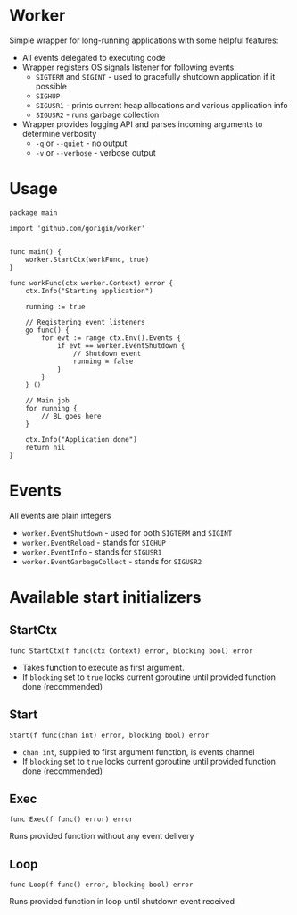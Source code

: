 # Worker

Simple wrapper for long-running applications with some helpful features:

* All events delegated to executing code
* Wrapper registers OS signals listener for following events:
  * `SIGTERM` and `SIGINT` - used to gracefully shutdown application if it possible
  * `SIGHUP`
  * `SIGUSR1` - prints current heap allocations and various application info
  * `SIGUSR2` - runs garbage collection
* Wrapper provides logging API and parses incoming arguments to determine verbosity
  * `-q` or `--quiet` - no output
  * `-v` or `--verbose` - verbose output
  
  
# Usage

```
package main

import 'github.com/gorigin/worker'


func main() {
    worker.StartCtx(workFunc, true)
}

func workFunc(ctx worker.Context) error {
    ctx.Info("Starting application")
    
    running := true
    
    // Registering event listeners
    go func() {
        for evt := range ctx.Env().Events {
            if evt == worker.EventShutdown {
                // Shutdown event
                running = false
            }
        }
    } ()
    
    // Main job
    for running {
        // BL goes here
    }
    
    ctx.Info("Application done")
    return nil
}
```

# Events

All events are plain integers

* `worker.EventShutdown` - used for both `SIGTERM` and `SIGINT`
* `worker.EventReload` - stands for `SIGHUP`
* `worker.EventInfo` - stands for `SIGUSR1`
* `worker.EventGarbageCollect` - stands for `SIGUSR2`

# Available start initializers 

## StartCtx

`func StartCtx(f func(ctx Context) error, blocking bool) error`

* Takes function to execute as first argument.
* If `blocking` set to `true` locks current goroutine until provided function done (recommended)


## Start

`Start(f func(chan int) error, blocking bool) error`

* `chan int`, supplied to first argument function, is events channel
* If `blocking` set to `true` locks current goroutine until provided function done (recommended)


## Exec

`func Exec(f func() error) error`
 
Runs provided function without any event delivery


## Loop

`func Loop(f func() error, blocking bool) error`

Runs provided function in loop until shutdown event received
